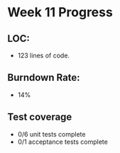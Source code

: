 # Week 11 Progress

## LOC:
- 123 lines of code.

## Burndown Rate:
- 14%

## Test coverage
- 0/6 unit tests complete
- 0/1 acceptance tests complete
